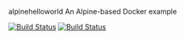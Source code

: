alpinehelloworld
An Alpine-based Docker example

[![Build Status](http://localhost:8080/job/deploiement/badge/icon)](http://localhost:8080/job/deploiement/)
[![Build Status](http://localhost:8080/buildStatus/icon?job=deploiement)](http://localhost:8080/job/deploiement/)
